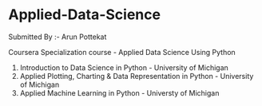# Applied-Data-Science

Submitted By :- Arun Pottekat

Coursera Specialization course - Applied Data Science Using Python

1. Introduction to Data Science in Python - University of Michigan
2. Applied Plotting, Charting & Data Representation in Python - University of Michigan
3. Applied Machine Learning in Python - Universty of Michigan